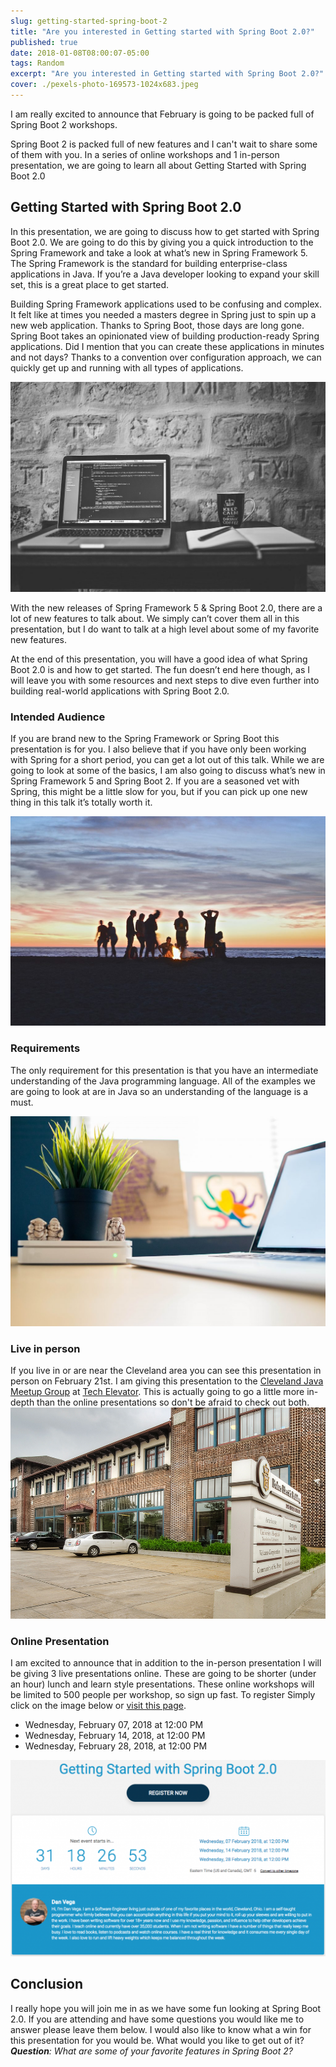 ```yaml
---
slug: getting-started-spring-boot-2
title: "Are you interested in Getting started with Spring Boot 2.0?"
published: true
date: 2018-01-08T08:00:07-05:00
tags: Random
excerpt: "Are you interested in Getting started with Spring Boot 2.0?"
cover: ./pexels-photo-169573-1024x683.jpeg
---
```


I am really excited to announce that February is going to be packed full of Spring Boot 2 workshops.

Spring Boot 2 is packed full of new features and I can't wait to share some of them with you. In a series of online workshops and 1 in-person presentation, we are going to learn all about Getting Started with Spring Boot 2.0

## Getting Started with Spring Boot 2.0

In this presentation, we are going to discuss how to get started with Spring Boot 2.0. We are going to do this by giving you a quick introduction to the Spring Framework and take a look at what’s new in Spring Framework 5. The Spring Framework is the standard for building enterprise-class applications in Java. If you’re a Java developer looking to expand your skill set, this is a great place to get started.

Building Spring Framework applications used to be confusing and complex. It felt like at times you needed a masters degree in Spring just to spin up a new web application. Thanks to Spring Boot, those days are long gone. Spring Boot takes an opinionated view of building production-ready Spring applications. Did I mention that you can create these applications in minutes and not days? Thanks to a convention over configuration approach, we can quickly get up and running with all types of applications.

[![](./pexels-photo-169573-1024x683.jpeg)](https://therealdanvega.com/wp-content/uploads/2017/05/pexels-photo-169573.jpeg)

With the new releases of Spring Framework 5 & Spring Boot 2.0, there are a lot of new features to talk about. We simply can’t cover them all in this presentation, but I do want to talk at a high level about some of my favorite new features.

At the end of this presentation, you will have a good idea of what Spring Boot 2.0 is and how to get started. The fun doesn’t end here though, as I will leave you with some resources and next steps to dive even further into building real-world applications with Spring Boot 2.0.

### Intended Audience

If you are brand new to the Spring Framework or Spring Boot this presentation is for you. I also believe that if you have only been working with Spring for a short period, you can get a lot out of this talk. While we are going to look at some of the basics, I am also going to discuss what’s new in Spring Framework 5 and Spring Boot 2. If you are a seasoned vet with Spring, this might be a little slow for you, but if you can pick up one new thing in this talk it’s totally worth it.

[![](./pexels-photo-26135-1024x681.jpg)](https://therealdanvega.com/wp-content/uploads/2017/05/pexels-photo-26135.jpg)

### Requirements

The only requirement for this presentation is that you have an intermediate understanding of the Java programming language. All of the examples we are going to look at are in Java so an understanding of the language is a must.

[![Grails 3](./pexels-photo-436784-1024x683.jpeg)](https://therealdanvega.com/wp-content/uploads/2017/06/pexels-photo-436784.jpeg)

### Live in person 

If you live in or are near the Cleveland area you can see this presentation in person on February 21st. I am giving this presentation to the [Cleveland Java Meetup Group](https://www.meetup.com/cleveland-java/events/246524545/) at [Tech Elevator](https://www.techelevator.com/cleveland/). This is actually going to go a little more in-depth than the online presentations so don't be afraid to check out both.  [![Tech Elevator Cleveland](./be-1.jpg)](./be-1.jpg)

### Online Presentation

I am excited to announce that in addition to the in-person presentation I will be giving 3 live presentations online. These are going to be shorter (under an hour) lunch and learn style presentations. These online workshops will be limited to 500 people per workshop, so sign up fast. To register Simply click on the image below or [visit this page](https://events.genndi.com/register/169105139238471451/83883f44c9).

- Wednesday, February 07, 2018 at 12:00 PM
- Wednesday, February 14, 2018, at 12:00 PM
- Wednesday, February 28, 2018, at 12:00 PM

[![Getting Started with Spring Boot 2](./spring_boot_2-1024x637.png)](# "regpopbox_169105139238471451_83883f44c9")

## Conclusion

I really hope you will join me in as we have some fun looking at Spring Boot 2.0. If you are attending and have some questions you would like me to answer please leave them below. I would also like to know what a win for this presentation for you would be. What would you like to get out of it?  _**Question**: What are some of your favorite features in Spring Boot 2?_
